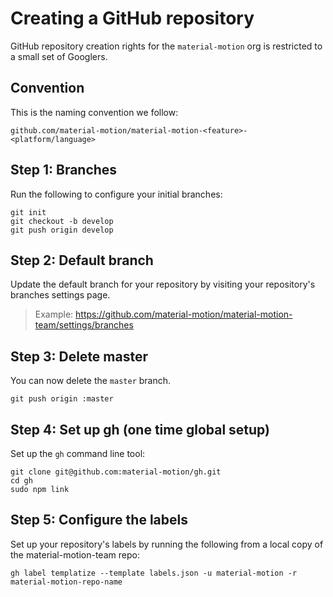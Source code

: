 # Creating a GitHub repository

GitHub repository creation rights for the `material-motion` org is restricted to a small set of Googlers.

## Convention

This is the naming convention we follow:

    github.com/material-motion/material-motion-<feature>-<platform/language>

## Step 1: Branches

Run the following to configure your initial branches:

    git init
    git checkout -b develop
    git push origin develop

## Step 2: Default branch

Update the default branch for your repository by visiting your repository's branches settings page.

> Example: https://github.com/material-motion/material-motion-team/settings/branches

## Step 3: Delete master

You can now delete the `master` branch.

    git push origin :master

## Step 4: Set up gh (one time global setup)

Set up the `gh` command line tool:

    git clone git@github.com:material-motion/gh.git
    cd gh
    sudo npm link

## Step 5: Configure the labels

Set up your repository's labels by running the following from a local copy of the material-motion-team repo:

    gh label templatize --template labels.json -u material-motion -r material-motion-repo-name
